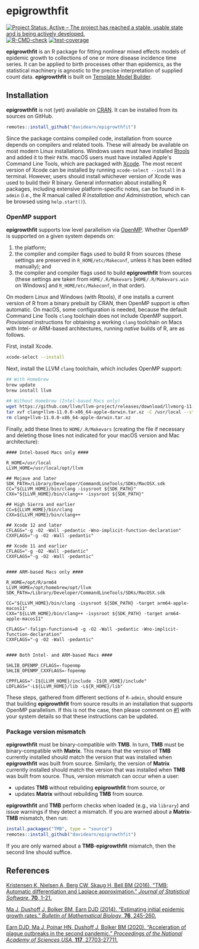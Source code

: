 # epigrowthfit

<!-- badges: start -->
[![Project Status: Active – The project has reached a stable, usable state and is being actively developed.](https://www.repostatus.org/badges/latest/active.svg)](https://www.repostatus.org/#active)
[![R-CMD-check](https://github.com/davidearn/epigrowthfit/actions/workflows/R-CMD-check.yaml/badge.svg)](https://github.com/davidearn/epigrowthfit/actions/workflows/R-CMD-check.yaml)
[![test-coverage](https://github.com/davidearn/epigrowthfit/actions/workflows/test-coverage.yaml/badge.svg)](https://github.com/davidearn/epigrowthfit/actions/workflows/test-coverage.yaml)
<!-- badges: end -->

**epigrowthfit** is an R package for fitting nonlinear mixed effects
models of epidemic growth to collections of one or more disease
incidence time series. It can be applied to birth processes other
than epidemics, as the statistical machinery is agnostic to the
precise interpretation of supplied count data. **epigrowthfit**
is built on [Template Model Builder](https://github.com/kaskr/adcomp).

## Installation

**epigrowthfit** is not (yet) available on
[CRAN](https://cran.r-project.org/). 
It can be installed from its sources on GitHub.

```r
remotes::install_github("davidearn/epigrowthfit")
```

Since the package contains compiled code, installation from source 
depends on compilers and related tools.
These will already be available on most modern Linux installations.
Windows users must have installed
[Rtools](https://cran.r-project.org/bin/windows/Rtools/)
and added it to their `PATH`.
macOS users must have installed Apple's Command Line Tools,
which are packaged with [Xcode](https://developer.apple.com/xcode/).
The most recent version of Xcode can be installed by running 
`xcode-select --install` in a terminal.
However, users should install whichever version of Xcode was used 
to build their R binary.
General information about installing R packages, 
including extensive platform-specific notes, can be found in `R-admin`
(i.e., the R manual called _R Installation and Administration_,
which can be browsed using `help.start()`).

### OpenMP support

**epigrowthfit** supports low level parallelism via 
[OpenMP](https://en.wikipedia.org/wiki/OpenMP).
Whether OpenMP is supported on a given system depends on:

1. the platform;
2. the compiler and compiler flags used to build R from sources
   (these settings are preserved in `R_HOME/etc/Makeconf`, 
   unless it has been edited manually); and
3. the compiler and compiler flags used to build **epigrowthfit**
   from sources (these settings are taken from `HOME/.R/Makevars`
   [`HOME/.R/Makevars.win` on Windows] and `R_HOME/etc/Makeconf`, 
   in that order).

On modern Linux and Windows (with Rtools), if one installs
a current version of R from a binary prebuilt by CRAN, then
OpenMP support is often automatic.
On macOS, some configuration is needed, because the default
Command Line Tools `clang` toolchain does not include OpenMP
support. _Provisional_ instructions for obtaining a working
`clang` toolchain on Macs with Intel- or ARM-based architectures,
running _native_ builds of R, are as follows.

First, install Xcode.

```bash
xcode-select --install
```

Next, install the LLVM `clang` toolchain, which includes OpenMP 
support:

```bash
## With Homebrew
brew update
brew install llvm

## Without Homebrew (Intel-based Macs only)
wget https://github.com/llvm/llvm-project/releases/download/llvmorg-11.0.0/clang+llvm-11.0.0-x86_64-apple-darwin.tar.xz
tar xvf clang+llvm-11.0.0-x86_64-apple-darwin.tar.xz -C /usr/local --strip-components 1
rm clang+llvm-11.0.0-x86_64-apple-darwin.tar.xz
```

Finally, add these lines to `HOME/.R/Makevars` (creating the 
file if necessary and deleting those lines not indicated for 
your macOS version and Mac architecture):

```make
#### Intel-based Macs only ####

R_HOME=/usr/local
LLVM_HOME=/usr/local/opt/llvm

## Mojave and later
SDK_PATH=/Library/Developer/CommandLineTools/SDKs/MacOSX.sdk
CC="${LLVM_HOME}/bin/clang -isysroot ${SDK_PATH}"
CXX="${LLVM_HOME}/bin/clang++ -isysroot ${SDK_PATH}"

## High Sierra and earlier
CC=${LLVM_HOME}/bin/clang
CXX=${LLVM_HOME}/bin/clang++

## Xcode 12 and later
CFLAGS="-g -O2 -Wall -pedantic -Wno-implicit-function-declaration"
CXXFLAGS="-g -O2 -Wall -pedantic"

## Xcode 11 and earlier
CFLAGS="-g -O2 -Wall -pedantic"
CXXFLAGS="-g -O2 -Wall -pedantic"


#### ARM-based Macs only ####

R_HOME=/opt/R/arm64
LLVM_HOME=/opt/homebrew/opt/llvm
SDK_PATH=/Library/Developer/CommandLineTools/SDKs/MacOSX.sdk

CC="${LLVM_HOME}/bin/clang -isysroot ${SDK_PATH} -target arm64-apple-macos11"
CXX="${LLVM_HOME}/bin/clang++ -isysroot ${SDK_PATH} -target arm64-apple-macos11"

CFLAGS="-falign-functions=8 -g -O2 -Wall -pedantic -Wno-implicit-function-declaration"
CXXFLAGS="-g -O2 -Wall -pedantic"


#### Both Intel- and ARM-based Macs ####

SHLIB_OPENMP_CFLAGS=-fopenmp
SHLIB_OPENMP_CXXFLAGS=-fopenmp

CPPFLAGS="-I${LLVM_HOME}/include -I${R_HOME}/include"
LDFLAGS="-L${LLVM_HOME}/lib -L${R_HOME}/lib"
```

These steps, gathered from different sections of `R-admin`, 
should ensure that building **epigrowthfit** from source 
results in an installation that supports OpenMP parallelism. 
If this is not the case, then please comment on 
[#1](https://github.com/davidearn/epigrowthfit/issues/1)
with your system details so that these instructions can be 
updated.


### Package version mismatch

**epigrowthfit** must be binary-compatible with **TMB**. 
In turn, **TMB** must be binary-compatible with **Matrix**. 
This means that the version of **TMB** currently installed should 
match the version that was installed when **epigrowthfit** was 
built from source. Similarly, the version of **Matrix** currently 
installed should match the version that was installed when 
**TMB** was built from source. Thus, version mismatch can occur
when a user:

* updates **TMB** without rebuilding **epigrowthfit** from source, or
* updates **Matrix** without rebuilding **TMB** from source.

**epigrowthfit** and **TMB** perform checks when loaded 
(e.g., via `library`) and issue warnings if they detect a mismatch. 
If you are warned about a **Matrix**-**TMB** mismatch, then run:

```r
install.packages("TMB", type = "source")
remotes::install_github("davidearn/epigrowthfit")
```

If you are only warned about a **TMB**-**epigrowthfit** mismatch,
then the second line should suffice.

## References

[Kristensen K, Nielsen A, Berg CW, Skaug H, Bell BM (2016). "TMB: Automatic differentiation and Laplace approximation." *Journal of Statistical Software*, **70**, 1-21.](https://www.jstatsoft.org/article/view/v070i05)

[Ma J, Dushoff J, Bolker BM, Earn DJD (2014). “Estimating initial epidemic growth rates.” *Bulletin of Mathematical Biology*, **76**, 245-260.](https://davidearn.mcmaster.ca/publications/MaEtAl2014)

[Earn DJD, Ma J, Poinar HN, Dushoff J, Bolker BM (2020). “Acceleration of plague outbreaks in the second pandemic.” *Proceedings of the National Academy of Sciences USA*, **117**, 27703-27711.](https://davidearn.mcmaster.ca/publications/EarnEtAl2020)
